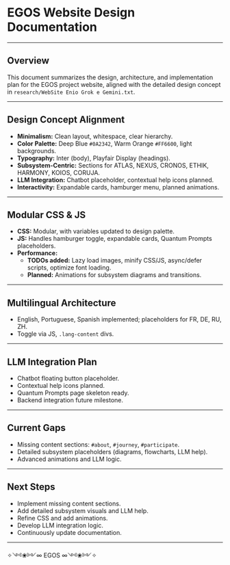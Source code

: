 # EGOS Website Design Documentation

---

## Overview

This document summarizes the design, architecture, and implementation plan for the EGOS project website, aligned with the detailed design concept in `research/WebSite Enio Grok e Gemini.txt`.

---

## Design Concept Alignment

- **Minimalism:** Clean layout, whitespace, clear hierarchy.
- **Color Palette:** Deep Blue `#0A2342`, Warm Orange `#FF6600`, light backgrounds.
- **Typography:** Inter (body), Playfair Display (headings).
- **Subsystem-Centric:** Sections for ATLAS, NEXUS, CRONOS, ETHIK, HARMONY, KOIOS, CORUJA.
- **LLM Integration:** Chatbot placeholder, contextual help icons planned.
- **Interactivity:** Expandable cards, hamburger menu, planned animations.

---

## Modular CSS & JS

- **CSS:** Modular, with variables updated to design palette.
- **JS:** Handles hamburger toggle, expandable cards, Quantum Prompts placeholders.
- **Performance:**  
  - **TODOs added:** Lazy load images, minify CSS/JS, async/defer scripts, optimize font loading.
  - **Planned:** Animations for subsystem diagrams and transitions.

---

## Multilingual Architecture

- English, Portuguese, Spanish implemented; placeholders for FR, DE, RU, ZH.
- Toggle via JS, `.lang-content` divs.

---

## LLM Integration Plan

- Chatbot floating button placeholder.
- Contextual help icons planned.
- Quantum Prompts page skeleton ready.
- Backend integration future milestone.

---

## Current Gaps

- Missing content sections: `#about`, `#journey`, `#participate`.
- Detailed subsystem placeholders (diagrams, flowcharts, LLM help).
- Advanced animations and LLM logic.

---

## Next Steps

- Implement missing content sections.
- Add detailed subsystem visuals and LLM help.
- Refine CSS and add animations.
- Develop LLM integration logic.
- Continuously update documentation.

---

✧༺❀༻∞ EGOS ∞༺❀༻✧
